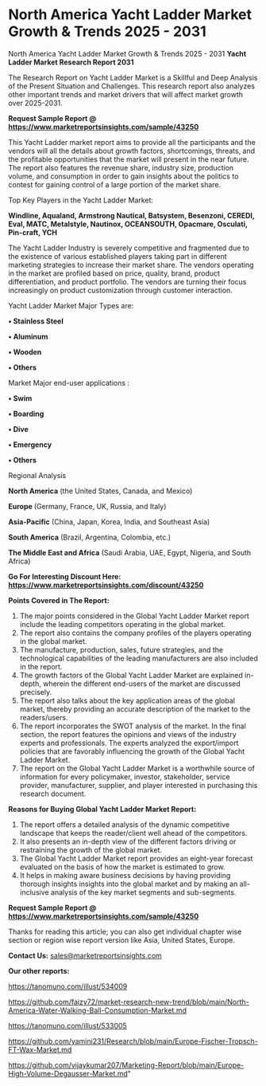 # North America Yacht Ladder Market Growth & Trends 2025 - 2031
 North America Yacht Ladder Market Growth & Trends 2025 - 2031
<strong>Yacht Ladder Market Research Report 2031</strong>

The Research Report on Yacht Ladder Market is a Skillful and Deep Analysis of the Present Situation and Challenges. This research report also analyzes other important trends and market drivers that will affect market growth over 2025-2031.

<strong>Request Sample Report @ <a href=https://www.marketreportsinsights.com/sample/43250>https://www.marketreportsinsights.com/sample/43250</a></strong>

This Yacht Ladder market report aims to provide all the participants and the vendors will all the details about growth factors, shortcomings, threats, and the profitable opportunities that the market will present in the near future. The report also features the revenue share, industry size, production volume, and consumption in order to gain insights about the politics to contest for gaining control of a large portion of the market share.

Top Key Players in the Yacht Ladder Market:

<strong>Windline, Aqualand, Armstrong Nautical, Batsystem, Besenzoni, CEREDI, Eval, MATC, Metalstyle, Nautinox, OCEANSOUTH, Opacmare, Osculati, Pin-craft, YCH</strong>

The Yacht Ladder Industry is severely competitive and fragmented due to the existence of various established players taking part in different marketing strategies to increase their market share. The vendors operating in the market are profiled based on price, quality, brand, product differentiation, and product portfolio. The vendors are turning their focus increasingly on product customization through customer interaction.

Yacht Ladder Market Major Types are:

<strong>•  Stainless Steel

•  Aluminum

•  Wooden

•  Others</strong>

Market Major end-user applications :

<strong>•  Swim

•  Boarding

•  Dive

•  Emergency

•  Others</strong>

Regional Analysis

</u><strong><b>North America</b></strong> (the United States, Canada, and Mexico)

<strong><b>Europe </b></strong>(Germany, France, UK, Russia, and Italy)

<strong><b>Asia-Pacific</b></strong> (China, Japan, Korea, India, and Southeast Asia)

<strong><b>South America</b></strong> (Brazil, Argentina, Colombia, etc.)

<strong><b>The Middle East and Africa</b></strong> (Saudi Arabia, UAE, Egypt, Nigeria, and South Africa)

<strong>Go For Interesting Discount Here: <a href=https://www.marketreportsinsights.com/discount/43250>https://www.marketreportsinsights.com/discount/43250</a></strong>

<strong>Points Covered in The Report:</strong>
<ol>
  <li>The major points considered in the Global Yacht Ladder Market report include the leading competitors operating in the global market.</li>
  <li>The report also contains the company profiles of the players operating in the global market.</li>
  <li>The manufacture, production, sales, future strategies, and the technological capabilities of the leading manufacturers are also included in the report.</li>
  <li>The growth factors of the Global Yacht Ladder Market are explained in-depth, wherein the different end-users of the market are discussed precisely.</li>
  <li>The report also talks about the key application areas of the global market, thereby providing an accurate description of the market to the readers/users.</li>
  <li>The report incorporates the SWOT analysis of the market. In the final section, the report features the opinions and views of the industry experts and professionals. The experts analyzed the export/import policies that are favorably influencing the growth of the Global Yacht Ladder Market.</li>
  <li>The report on the Global Yacht Ladder Market is a worthwhile source of information for every policymaker, investor, stakeholder, service provider, manufacturer, supplier, and player interested in purchasing this research document.</li>
</ol>
<strong>Reasons for Buying Global Yacht Ladder Market Report:</strong>

<ol>
  <li>The report offers a detailed analysis of the dynamic competitive landscape that keeps the reader/client well ahead of the competitors.</li>
  <li>It also presents an in-depth view of the different factors driving or restraining the growth of the global market.</li>
  <li>The Global Yacht Ladder Market report provides an eight-year forecast evaluated on the basis of how the market is estimated to grow.</li>
  <li>It helps in making aware business decisions by having providing thorough insights insights into the global market and by making an all-inclusive analysis of the key market segments and sub-segments.</li>
</ol>
<strong>Request Sample Report @ <a href=https://www.marketreportsinsights.com/sample/43250>https://www.marketreportsinsights.com/sample/43250</a></strong>


Thanks for reading this article; you can also get individual chapter wise section or region wise report version like Asia, United States, Europe.

<strong>Contact Us:</strong>
sales@marketreportsinsights.com

<strong>Our other reports:</strong>

<a href=https://tanomuno.com/illust/534009>https://tanomuno.com/illust/534009</a>

<a href=https://github.com/faizy72/market-research-new-trend/blob/main/North-America-Water-Walking-Ball-Consumption-Market.md>https://github.com/faizy72/market-research-new-trend/blob/main/North-America-Water-Walking-Ball-Consumption-Market.md</a>

<a href=https://tanomuno.com/illust/533005>https://tanomuno.com/illust/533005</a>

<a href=https://github.com/yamini231/Research/blob/main/Europe-Fischer-Tropsch-FT-Wax-Market.md>https://github.com/yamini231/Research/blob/main/Europe-Fischer-Tropsch-FT-Wax-Market.md</a>

<a href=https://github.com/vijaykumar207/Marketing-Report/blob/main/Europe-High-Volume-Degausser-Market.md>https://github.com/vijaykumar207/Marketing-Report/blob/main/Europe-High-Volume-Degausser-Market.md</a>"
